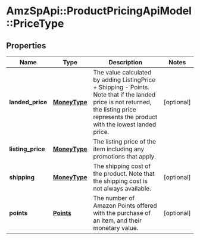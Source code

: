 # AmzSpApi::ProductPricingApiModel::PriceType

## Properties
Name | Type | Description | Notes
------------ | ------------- | ------------- | -------------
**landed_price** | [**MoneyType**](MoneyType.md) | The value calculated by adding ListingPrice + Shipping - Points. Note that if the landed price is not returned, the listing price represents the product with the lowest landed price. | [optional] 
**listing_price** | [**MoneyType**](MoneyType.md) | The listing price of the item including any promotions that apply. | 
**shipping** | [**MoneyType**](MoneyType.md) | The shipping cost of the product. Note that the shipping cost is not always available. | [optional] 
**points** | [**Points**](Points.md) | The number of Amazon Points offered with the purchase of an item, and their monetary value. | [optional] 


